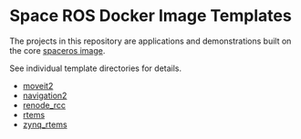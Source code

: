 Space ROS Docker Image Templates
================================

The projects in this repository are applications and demonstrations built on the core [spaceros image](https://github.com/space-ros/space-ros).

See individual template directories for details.

* [moveit2](./moveit2)
* [navigation2](./navigation2)
* [renode_rcc](./renode_rcc)
* [rtems](./rtems)
* [zynq_rtems](./zynq_rtems)
